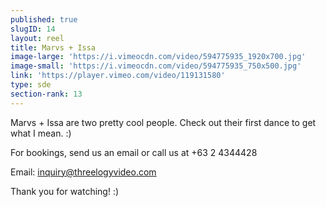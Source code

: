 ```yaml
---
published: true
slugID: 14
layout: reel
title: Marvs + Issa
image-large: 'https://i.vimeocdn.com/video/594775935_1920x700.jpg'
image-small: 'https://i.vimeocdn.com/video/594775935_750x500.jpg'
link: 'https://player.vimeo.com/video/119131580'
type: sde
section-rank: 13
---
```

Marvs + Issa are two pretty cool people. Check out their first dance to get what I mean. :) 

For bookings, send us an email or call us at +63 2 4344428

Email: inquiry@threelogyvideo.com

Thank you for watching! :)

